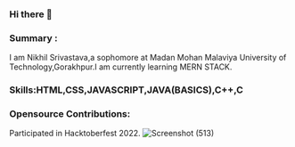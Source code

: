 ### Hi there 👋

### Summary : 
I am Nikhil Srivastava,a sophomore at Madan Mohan Malaviya University of Technology,Gorakhpur.I am currently learning MERN STACK.

### Skills:HTML,CSS,JAVASCRIPT,JAVA(BASICS),C++,C

### Opensource Contributions:
Participated in Hacktoberfest 2022.
![Screenshot (513)](https://user-images.githubusercontent.com/108658668/210163610-41369558-9b67-4dad-89a7-5d9c4d0303e8.png)
